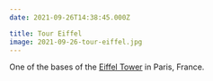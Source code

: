 ```yaml
---
date: 2021-09-26T14:38:45.000Z

title: Tour Eiffel
image: 2021-09-26-tour-eiffel.jpg
---
```


One of the bases of the [Eiffel Tower](https://en.wikipedia.org/wiki/Eiffel_Tower) in Paris, France.

